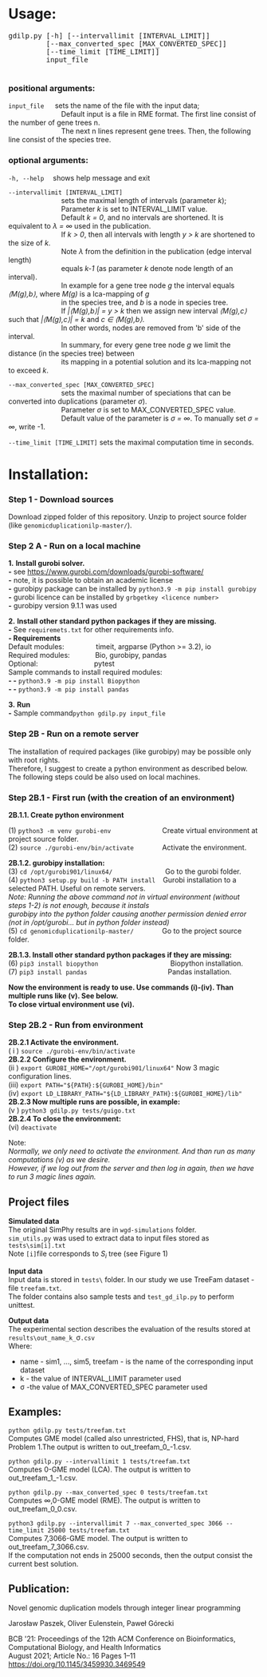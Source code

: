 # Usage: 
<pre>
gdilp.py [-h] [--intervallimit [INTERVAL_LIMIT]]
         [--max_converted_spec [MAX_CONVERTED_SPEC]]
         [--time_limit [TIME_LIMIT]]
         input_file
 </pre> 

### positional arguments:

`input_file`  &ensp;&ensp; sets the name of the file with the input data;<br>
&emsp; &emsp;&emsp;&emsp;&emsp;&emsp;&emsp; Default input is a file in RME format. The first line consist of the number of gene trees n. <br>
&emsp; &emsp;&emsp;&emsp;&emsp;&emsp;&emsp; The next n lines represent gene trees. Then, the following line consist of the species tree.<br>

### optional arguments:

`-h, --help`  &ensp;&ensp;shows help message and exit<br>

`--intervallimit [INTERVAL_LIMIT]` <br>
&emsp; &emsp;&emsp;&emsp;&emsp;&emsp;&emsp; sets the maximal length of intervals (parameter _k_); <br> 
&emsp; &emsp;&emsp;&emsp;&emsp;&emsp;&emsp; Parameter _k_ is set to INTERVAL_LIMIT value.<br> 
&emsp; &emsp;&emsp;&emsp;&emsp;&emsp;&emsp;  Default _k = 0_, and no intervals are shortened. It is equivalent to _&lambda; = &infin;_ used in the publication.<br>
&emsp; &emsp;&emsp;&emsp;&emsp;&emsp;&emsp; If _k > 0_, then all intervals with length _y > k_ are shortened to the size of _k_. <br>
&emsp; &emsp;&emsp;&emsp;&emsp;&emsp;&emsp; Note _&lambda;_ from the definition in the publication (edge interval length) <br> 
&emsp; &emsp;&emsp;&emsp;&emsp;&emsp;&emsp; equals _k-1_ (as parameter _k_ denote node length of an interval).<br>
&emsp; &emsp;&emsp;&emsp;&emsp;&emsp;&emsp; In example for a gene tree node _g_ the interval equals _&lang;M(g),b&rang;_, where _M(g)_ is a lca-mapping of _g_<br> 
&emsp; &emsp;&emsp;&emsp;&emsp;&emsp;&emsp;  in the species tree, and _b_ is a node in species tree.<br>
&emsp; &emsp;&emsp;&emsp;&emsp;&emsp;&emsp; If _|&lang;M(g),b&rang;| = y > k_ then we assign new interval _&lang;M(g),c&rang;_ such that _|&lang;M(g),c&rang;| = k_ and _c &isin; &lang;M(g),b&rang;_.<br>
&emsp; &emsp;&emsp;&emsp;&emsp;&emsp;&emsp;  In other words, nodes are removed from 'b' side of the interval. <br>
&emsp; &emsp;&emsp;&emsp;&emsp;&emsp;&emsp; In summary, for every gene tree node _g_ we limit the distance (in the species tree) between <br> 
&emsp; &emsp;&emsp;&emsp;&emsp;&emsp;&emsp; its mapping in a potential solution and its lca-mapping  not to exceed _k_.<br>

`--max_converted_spec [MAX_CONVERTED_SPEC]` <br> 
&emsp; &emsp;&emsp;&emsp;&emsp;&emsp;&emsp; sets the maximal number of speciations that can be converted into duplications (parameter _&sigma;_).<br>
&emsp; &emsp;&emsp;&emsp;&emsp;&emsp;&emsp; Parameter _&sigma;_ is set to MAX_CONVERTED_SPEC value.<br>
&emsp; &emsp;&emsp;&emsp;&emsp;&emsp;&emsp; Default value of the parameter is _&sigma; = &infin;_. To manually set _&sigma; = &infin;_, write -1. <br>

`--time_limit [TIME_LIMIT]` sets the maximal computation time in seconds.<br>



# Installation:

### Step 1 - Download sources

Download zipped folder of this repository. Unzip to project source folder (like `genomicduplicationilp-master/`).<br>

### Step 2 A - Run on a local machine

**1.** **Install gurobi solver.** <br>
**-** see https://www.gurobi.com/downloads/gurobi-software/ <br>
**-** note, it is possible to obtain an academic license <br>
**-** gurobipy package can be installed by `python3.9 -m pip install gurobipy`<br>
**-** gurobi licence can be installed by `grbgetkey <licence number>` <br>
**-** gurobipy version 9.1.1 was used

**2.** **Install other standard python packages if they are missing.** <br>
**-** See `requiremets.txt` for other requirements info. <br>
**- Requirements** <br>
Default modules: &emsp; &emsp;&emsp;&ensp;&ensp;timeit,  argparse (Python >= 3.2), io<br>
Required modules: &emsp; &emsp; &ensp; Bio, gurobipy, pandas<br>
Optional:&emsp; &emsp;&emsp;&emsp; &emsp;&emsp;&emsp;&ensp;pytest<br>
Sample commands to install required modules: <br>
**- -** `python3.9 -m pip install Biopython` <br>
**- -** `python3.9 -m pip install pandas` <br>

**3.** **Run** <br>
**-** Sample command`python gdilp.py input_file`

### Step 2B - Run on a remote server

The installation of required packages (like gurobipy) may be possible only with root rights. <br> 
Therefore, I suggest to create a python environment as described below.<br>
The following steps could be also used on local machines.

### Step 2B.1 - First run (with the creation of an environment)
**2B.1.1. Create python environment**<br>

(1) `python3 -m venv gurobi-env` &emsp;&emsp; &emsp;&emsp;&emsp;&ensp;&emsp; Create virtual environment at project source folder.<br>
(2) `source ./gurobi-env/bin/activate` &emsp;&emsp;&emsp;&ensp; Activate the environment.<br>

**2B.1.2. gurobipy installation:**<br>
(3) `cd /opt/gurobi901/linux64/` &emsp;&emsp;&ensp;&emsp;&emsp;&emsp;&emsp;&ensp; Go to the gurobi folder.<br>
(4) `python3 setup.py build -b PATH install` &ensp; Gurobi installation to a selected PATH. Useful on remote servers. <br>
_Note: Running the above command not in virtual environment (without steps 1-2) is not enough, because it instals <br> 
gurobipy into the python folder causing another permission denied error (not in /opt/gurobi... but in python folder instead)_<br>
(5) `cd genomicduplicationilp-master/` &emsp;&emsp;&emsp;&ensp; Go to the project source folder.<br>

**2B.1.3. Install other standard python packages if they are missing:**<br>
(6) `pip3 install biopython ` &emsp;&emsp;&emsp;&emsp;&emsp;&ensp;&emsp; &emsp;&emsp;&ensp; Biopython installation.<br>
(7) `pip3 install pandas` &emsp;&emsp;&emsp;&emsp;&emsp;&emsp;&emsp;&emsp;&emsp;&ensp;&ensp;&ensp;&ensp; Pandas installation.<br>

**Now the environment is ready to use. Use commands (i)-(iv). Than multiple runs like (v). See below.**<br>
**To close virtual environment use (vi).**

### Step 2B.2 - Run from environment

**2B.2.1 Activate the environment.** <br>
( i ) `source ./gurobi-env/bin/activate` &emsp;&emsp; &emsp;&emsp;&emsp;&emsp;<br>
**2B.2.2 Configure the environment.** <br>
(ii )  `export GUROBI_HOME="/opt/gurobi901/linux64"` Now 3 magic configuration lines.<br>
(iii)  `export PATH="${PATH}:${GUROBI_HOME}/bin"`<br>
(iv) `export LD_LIBRARY_PATH="${LD_LIBRARY_PATH}:${GUROBI_HOME}/lib"`<br>
**2B.2.3 Now multiple runs are possible, in example:** <br>
(v ) `python3 gdilp.py tests/guigo.txt` &emsp;&emsp;&emsp;&emsp;&emsp;&emsp;<br>
**2B.2.4 To close the environment:**<br>
(vi)  `deactivate`&emsp;&emsp;&emsp;&emsp;&emsp;&emsp;&emsp;&emsp;&emsp; &emsp;&emsp;&emsp;&emsp;&emsp;&emsp;&emsp; &emsp;&emsp;<br>

Note:<br>
_Normally, we only need to activate the environment. And than run as many computations (v) as we desire._<br>
_However, if we log out from the server and then log in again, then we have to run 3 magic lines again.<br>_

## Project files

**Simulated data**<br>
The original SimPhy results are in `wgd-simulations` folder.<br>
`sim_utils.py` was used to extract data to input files stored as `tests\sim[i].txt`<br>
Note `[i]`file corresponds to _S<sub>i</sub>_ tree (see Figure 1)<br>

**Input data**<br>
Input data is stored in `tests\` folder. In our study we use TreeFam dataset - file `treefam.txt`.<br>
The folder contains also sample tests and `test_gd_ilp.py` to perform unittest.<br>

**Output data**<br>
The experimental section describes the evaluation of the results stored at `results\out_name_k_`&sigma;`.csv`<br>
Where:<br>
- name - sim1, ..., sim5, treefam - is the name of the corresponding input dataset<br>
- k - the value of INTERVAL_LIMIT parameter used<br>
- &sigma; -the value of MAX_CONVERTED_SPEC parameter used<br>

## Examples:

`python gdilp.py tests/treefam.txt ` <br>
Computes GME model (called also unrestricted, FHS), that is, NP-hard Problem 1.The output is written to out_treefam_0_-1.csv.<br>

`python gdilp.py --intervallimit 1 tests/treefam.txt`<br>
Computes 0-GME model (LCA). The output is written to out_treefam_1_-1.csv.<br>

`python gdilp.py --max_converted_spec 0 tests/treefam.txt`<br>
Computes &infin;,0-GME model (RME). The output is written to out_treefam_0_0.csv.<br>

`python3 gdilp.py --intervallimit 7 --max_converted_spec 3066 --time_limit 25000 tests/treefam.txt` <br>
Computes 7,3066-GME model. The output is written to out_treefam_7_3066.csv. <br>
If the computation not ends in 25000 seconds, then the output consist the current best solution. <br>


## Publication:

Novel genomic duplication models through integer linear programming
 
Jarosław Paszek, Oliver Eulenstein, Paweł Górecki

BCB '21: Proceedings of the 12th ACM Conference on Bioinformatics, Computational Biology, and Health Informatics<br> 
August 2021; 
Article No.: 16 Pages 1–11 https://doi.org/10.1145/3459930.3469549



